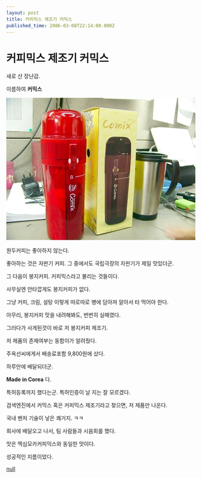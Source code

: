 ```yaml
---
layout: post
title: 커피믹스 제조기 커믹스
published_time: 2006-03-08T22:14:00.000Z
---
```


# 커피믹스 제조기 커믹스


새로 산 장난감.

이름하여 **커믹스**

![](../pds/200902/04/80/a0109780_4989788df2e31.jpg)

원두커피는 좋아하지 않는다.

좋아하는 것은 자판기 커피. 그 중에서도 국립극장의 자판기가 제일 맛있더군.

그 다음이 봉지커피. 커피믹스라고 불리는 것들이다.

사무실엔 안타깝게도 봉지커피가 없다.

그냥 커피, 크림, 설탕 이렇게 따로따로 병에 담아져 알아서 타 먹어야 한다.

아무리, 봉지커피 맛을 내려해봐도, 번번히 실패였다.

그러다가 사게된것이 바로 저 봉지커피 제조기.

저 제품의 존재여부는 동함이가 알려줬다.

주옥선씨에게서 배송료포함 9,800원에 샀다.

하루만에 배달되더군.

**Made in Corea** 다.

특허등록까지 했다는군. 특허인증이 날 지는 잘 모르겠다.

검색엔진에서 커믹스 혹은 커피믹스 제조기라고 찾으면, 저 제품만 나온다.

국내 벤처 기술이 낳은 쾌거지. ㅋㅋ

회사에 배달오고 나서, 팀 사람들과 시음회를 했다.

맛은 맥심모카커피믹스와 동일한 맛이다.

성공적인 지름이었다.

[null](../6166678.html#6166678_1)

